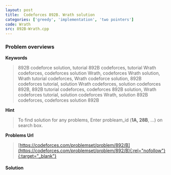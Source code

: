 ```yaml
---
layout: post
title:  Codeforces 892B. Wrath solution
categories: ['greedy', 'implementation', 'two pointers']
code: Wrath
src: 892B-Wrath.cpp
---
```

### **Problem overviews**

**Keywords**
> 892B codeforce solution, tutorial 892B codeforces, tutorial Wrath codeforces, codeforces solution Wrath, codeforces Wrath solution, Wrath tutorial codeforces, Wrath codeforce solution, 892B codeforces tutorial, solution Wrath codeforces, solution codeforces 892B, 892B tutorial codeforces, codeforces 892B solution, Wrath codeforces tutorial, solution codeforces Wrath, solution 892B codeforces, codeforces solution 892B

**Hint**
> To find solution for any problems, Enter probleam_id (**1A, 28B**, ...) on search box. 

**Problems Url**
> [https://codeforces.com/problemset/problem/892/B](https://codeforces.com/problemset/problem/892/B){:rel="nofollow"}{:target="_blank"}

#### **Solution**



